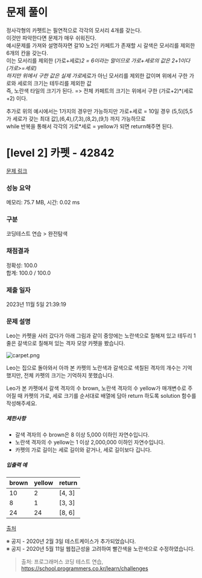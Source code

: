 # 문제 풀이
정사각형의 카펫트는 필연적으로 각각의 모서리 4개를 갖는다. <br/> 
이것만 파악한다면 문제가 매우 쉬워진다. <br/> 
예시문제를 가져와 설명하자면 갈10 노2인 카페트가 존재할 시 갈색은 모서리를 제외한 6개의 칸을 갖는다.<br/>
이는 모서리를 제외한 (가로+세로)*2 = 6이라는 말이므로 가로+세로의 값은 2+1이다(가로>=세로)  <br/>
하지만 위에서 구한 값은 실제 가로*세로가 아닌 모서리를 제외한 값이며 위에서 구한 가로와 세로의 크기는 테두리를 제외한 값 <br/>
즉, 노란색 타일의 크기가 된다. => 전체 카페트의 크기는 위에서 구한 (가로+2)*(세로+2) 이다. <br/>

추가로 위의 예시에서는 1가지의 경우만 가능하지만 가로+세로 = 10일 경우 (5,5)[5,5가 세로가 갖는 최대 값],(6,4),(7,3),(8,2),(9,1) 까지 가능하므로<br/>
while 반복을 통해서 각각의 가로*세로 = yellow가 되면 return해주면 된다.


# [level 2] 카펫 - 42842 

[문제 링크](https://school.programmers.co.kr/learn/courses/30/lessons/42842) 

### 성능 요약

메모리: 75.7 MB, 시간: 0.02 ms

### 구분

코딩테스트 연습 > 완전탐색

### 채점결과

정확성: 100.0<br/>합계: 100.0 / 100.0

### 제출 일자

2023년 11월 5일 21:39:19

### 문제 설명

<p>Leo는 카펫을 사러 갔다가 아래 그림과 같이 중앙에는 노란색으로 칠해져 있고 테두리 1줄은 갈색으로 칠해져 있는 격자 모양 카펫을 봤습니다.</p>

<p><img src="https://grepp-programmers.s3.ap-northeast-2.amazonaws.com/files/production/b1ebb809-f333-4df2-bc81-02682900dc2d/carpet.png" title="" alt="carpet.png"></p>

<p>Leo는 집으로 돌아와서 아까 본 카펫의 노란색과 갈색으로 색칠된 격자의 개수는 기억했지만, 전체 카펫의 크기는 기억하지 못했습니다.</p>

<p>Leo가 본 카펫에서 갈색 격자의 수 brown, 노란색 격자의 수 yellow가 매개변수로 주어질 때 카펫의 가로, 세로 크기를 순서대로 배열에 담아 return 하도록 solution 함수를 작성해주세요.</p>

<h5>제한사항</h5>

<ul>
<li>갈색 격자의 수 brown은 8 이상 5,000 이하인 자연수입니다.</li>
<li>노란색 격자의 수 yellow는 1 이상 2,000,000 이하인 자연수입니다.</li>
<li>카펫의 가로 길이는 세로 길이와 같거나, 세로 길이보다 깁니다.</li>
</ul>

<h5>입출력 예</h5>
<table class="table">
        <thead><tr>
<th>brown</th>
<th>yellow</th>
<th>return</th>
</tr>
</thead>
        <tbody><tr>
<td>10</td>
<td>2</td>
<td>[4, 3]</td>
</tr>
<tr>
<td>8</td>
<td>1</td>
<td>[3, 3]</td>
</tr>
<tr>
<td>24</td>
<td>24</td>
<td>[8, 6]</td>
</tr>
</tbody>
      </table>
<p><a href="http://hsin.hr/coci/archive/2010_2011/contest4_tasks.pdf" target="_blank" rel="noopener">출처</a></p>

<p>※ 공지 - 2020년 2월 3일 테스트케이스가 추가되었습니다.<br>
※ 공지 - 2020년 5월 11일 웹접근성을 고려하여 빨간색을 노란색으로 수정하였습니다.</p>


> 출처: 프로그래머스 코딩 테스트 연습, https://school.programmers.co.kr/learn/challenges
